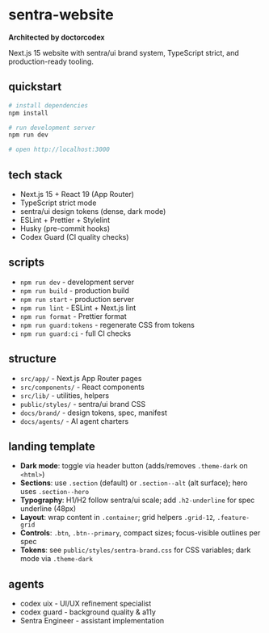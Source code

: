# sentra-website

**Architected by doctorcodex**

Next.js 15 website with sentra/ui brand system, TypeScript strict, and production-ready tooling.

## quickstart

```bash
# install dependencies
npm install

# run development server
npm run dev

# open http://localhost:3000
```

## tech stack

- Next.js 15 + React 19 (App Router)
- TypeScript strict mode
- sentra/ui design tokens (dense, dark mode)
- ESLint + Prettier + Stylelint
- Husky (pre-commit hooks)
- Codex Guard (CI quality checks)

## scripts

- `npm run dev` - development server
- `npm run build` - production build
- `npm run start` - production server
- `npm run lint` - ESLint + Next.js lint
- `npm run format` - Prettier format
- `npm run guard:tokens` - regenerate CSS from tokens
- `npm run guard:ci` - full CI checks

## structure

- `src/app/` - Next.js App Router pages
- `src/components/` - React components
- `src/lib/` - utilities, helpers
- `public/styles/` - sentra/ui brand CSS
- `docs/brand/` - design tokens, spec, manifest
- `docs/agents/` - AI agent charters

## landing template

- **Dark mode**: toggle via header button (adds/removes `.theme-dark` on `<html>`)
- **Sections**: use `.section` (default) or `.section--alt` (alt surface); hero uses `.section--hero`
- **Typography**: H1/H2 follow sentra/ui scale; add `.h2-underline` for spec underline (48px)
- **Layout**: wrap content in `.container`; grid helpers `.grid-12`, `.feature-grid`
- **Controls**: `.btn`, `.btn--primary`, compact sizes; focus-visible outlines per spec
- **Tokens**: see `public/styles/sentra-brand.css` for CSS variables; dark mode via `.theme-dark`

## agents

- codex uix - UI/UX refinement specialist
- codex guard - background quality & a11y
- Sentra Engineer - assistant implementation
